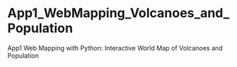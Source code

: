 # App1_WebMapping_Volcanoes_and_Population
App1 Web Mapping with Python: Interactive World Map of Volcanoes and Population
